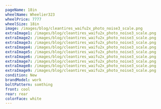 ```yaml
---
pageName: 18in
wheelName: Wheelier323
wheelPrice: 7777
wheelSize: 18in
image: /images/blog/cleantires_waifu2x_photo_noise3_scale.png
extraImage1: /images/blog/cleantires_waifu2x_photo_noise3_scale.png
extraImage2: /images/blog/cleantires_waifu2x_photo_noise3_scale.png
extraImage3: /images/blog/cleantires_waifu2x_photo_noise3_scale.png
extraImage4: /images/blog/cleantires_waifu2x_photo_noise3_scale.png
extraImage5: /images/blog/cleantires_waifu2x_photo_noise3_scale.png
extraImage6: /images/blog/cleantires_waifu2x_photo_noise3_scale.png
extraImage7: /images/blog/cleantires_waifu2x_photo_noise3_scale.png
extraImage8: /images/blog/cleantires_waifu2x_photo_noise3_scale.png
extraImage9: /images/blog/cleantires_waifu2x_photo_noise3_scale.png
condition: New
brandModel: work
boltPattern: somthing
front: cool
rear: rear
colorFace: white
---
```

